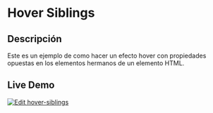 # Hover Siblings

## Descripción

Este es un ejemplo de como hacer un efecto hover con propiedades opuestas en los elementos hermanos de un elemento HTML.

## Live Demo

[![Edit hover-siblings](https://codesandbox.io/static/img/play-codesandbox.svg)](https://codesandbox.io/p/sandbox/hover-siblings-jnsnp3)